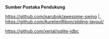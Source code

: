 **Sumber Pustaka Pendukung**

https://github.com/parubok/awesome-swing
|_ https://github.com/AurelienRibon/sliding-layout/

https://github.com/xerial/sqlite-jdbc

